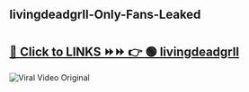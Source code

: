 
 ## livingdeadgrll-Only-Fans-Leaked

# <h2><a href="https://clipsfans.com/livingdeadgrll&ref=git">🔗 Click to LINKS ⏩⏩ 👉 🟢 livingdeadgrll </a></h2>

<a href="https://clipsfans.com/livingdeadgrll&ref=git" rel="nofollow" data-target="animated-image.originalLink"><img src="https://i.ibb.co.com/xMMVF88/686577567.gif" alt="Viral Video Original" style="max-width: 100%; display: inline-block;" data-target="animated-image.originalImage"></a>
